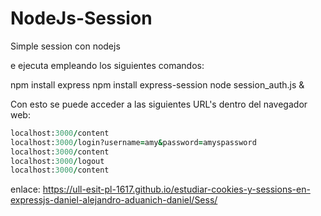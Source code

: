 # NodeJs-Session
Simple session con nodejs


e ejecuta empleando los siguientes comandos:

npm install express
npm install express-session
node session_auth.js &

Con esto se puede acceder a las siguientes URL's dentro del navegador web:
```ruby
localhost:3000/content
localhost:3000/login?username=amy&password=amyspassword
localhost:3000/content
localhost:3000/logout
localhost:3000/content

```


enlace: https://ull-esit-pl-1617.github.io/estudiar-cookies-y-sessions-en-expressjs-daniel-alejandro-aduanich-daniel/Sess/
